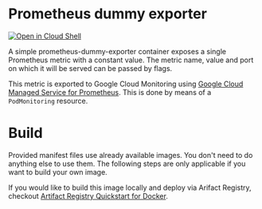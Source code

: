 # Prometheus dummy exporter

[![Open in Cloud Shell](https://gstatic.com/cloudssh/images/open-btn.svg)](https://ssh.cloud.google.com/cloudshell/editor?cloudshell_git_repo=https://github.com/GoogleCloudPlatform/kubernetes-engine-samples&cloudshell_workspace=custom-metrics-autoscaling/google-managed-prometheus&cloudshell_tutorial=README.md)


A simple prometheus-dummy-exporter container exposes a single Prometheus metric with a constant value. The metric name, value and port on which it will be served can be passed by flags.

This metric is exported to Google Cloud Monitoring using [Google Cloud Managed Service for Prometheus](https://cloud.google.com/stackdriver/docs/managed-prometheus/setup-managed). This is done by means of a `PodMonitoring` resource.

# Build

Provided manifest files use already available images. You don't need to do anything else to use them. The following steps are only applicable if you want to build your own image.

If you would like to build this image locally and deploy via Arifact Registry, checkout [Artifact Registry Quickstart for Docker](https://cloud.google.com/artifact-registry/docs/docker/quickstart).
